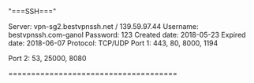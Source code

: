 "===SSH==="

Server: vpn-sg2.bestvpnssh.net / 139.59.97.44
Username: bestvpnssh.com-ganol
Password: 123
Created date: 2018-05-23
Expired date: 2018-06-07
Protocol: TCP/UDP
Port 1: 443, 80, 8000, 1194

Port 2: 53, 25000, 8080

=====================================
